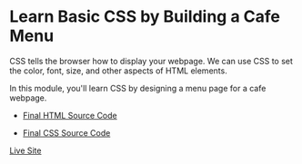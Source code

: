 # Learn Basic CSS by Building a Cafe Menu

CSS tells the browser how to display your webpage. We can use CSS to set the color, font, size, and other aspects of HTML elements.

In this module, you'll learn CSS by designing a menu page for a cafe webpage.

* [Final HTML Source Code](https://github.com/CERTIFIED2003/freeCodeCamp/blob/main/Responsive%20Web%20Design/02-Learn%20Basic%20CSS%20by%20Building%20a%20Cafe%20Menu/CafeMenu.html)

* [Final CSS Source Code](https://github.com/CERTIFIED2003/freeCodeCamp/blob/main/Responsive%20Web%20Design/02-Learn%20Basic%20CSS%20by%20Building%20a%20Cafe%20Menu/styles.css)

[Live Site](https://CafeMenu.certified2003.repl.co)
